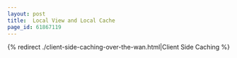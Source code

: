 ```yaml
---
layout: post
title:  Local View and Local Cache
page_id: 61867119
---
```


{% redirect ./client-side-caching-over-the-wan.html|Client Side Caching %}
